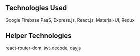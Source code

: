 ## Technologies Used
Google Firebase PaaS, Express.js, React.js, Material-UI, Redux

## Helper Technologies
react-router-dom, jwt-decode, dayjs
